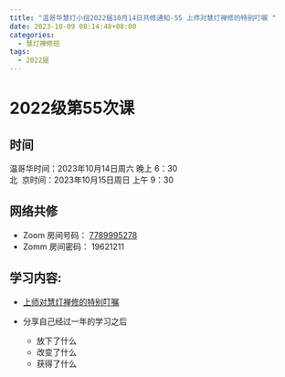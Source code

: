 ```yaml
---
title: "温哥华慧灯小组2022届10月14日共修通知-55 上师对慧灯禅修的特别叮嘱 "
date: 2023-10-09 08:14:48+08:00
categories:
  - 慧灯禅修班
tags:
  - 2022届
---
```

# 2022级第55次课

## 时间

温哥华时间：2023年10月14日周六 晚上 6：30  
北  京时间：2023年10月15日周日 上午 9：30

## 网络共修

- Zoom 房间号码： [7789995278](https://us02web.zoom.us/j/7789995278?pwd=VjZmbWJFY2k2K0E5RVB2cTNIQmhqUT09)
- Zomm 房间密码： 19621211

## 学习内容:

- [上师对慧灯禅修的特别叮嘱](https://s3.ap-northeast-1.wasabisys.com/hdcx/jmy/%E6%85%A7%E7%81%AF%E7%A6%85%E4%BF%AE%E8%AF%BE/%E6%85%A7%E7%81%AF%E7%A6%85%E4%BF%AE%E8%AF%BE%E7%AC%AC%E4%BA%8C%E5%86%8C/%E4%B8%8A%E5%B8%88%E5%AF%B9%E6%85%A7%E7%81%AF%E7%A6%85%E4%BF%AE%E7%9A%84%E7%89%B9%E5%88%AB%E5%8F%AE%E5%98%B1.mp4)
- 分享自己经过一年的学习之后

  * 放下了什么
  * 改变了什么
  * 获得了什么